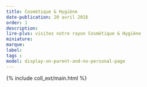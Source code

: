 ```yaml
---
title: Cosmétique & Hygiène
date-publication: 20 avril 2016
order: 1
description: 
lire-plus: visitez notre rayon Cosmétique & Hygiène
miniature: 
marque: 
label:
tags : 
model: display-on-parent-and-no-personal-page
---
```


<!-- ******************************** -->
<!-- **** intro rayon **** -->



<!-- **** fin intro rayon ********* -->
<!-- ****************************** -->
<!--fin-excerpt-->

{% include coll_ext/main.html %}

